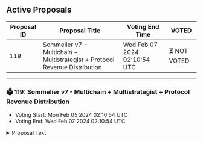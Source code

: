 ## Active Proposals

| Proposal ID | Proposal Title | Voting End Time | VOTED |
|-------------|----------------|-----------------|-------|
| 119 | Sommelier v7 - Multichain + Multistrategist + Protocol Revenue Distribution | Wed Feb 07 2024 02:10:54 UTC | ⏳ NOT VOTED |

---

### 🗳 119: Sommelier v7 - Multichain + Multistrategist + Protocol Revenue Distribution
- Voting Start: Mon Feb 05 2024 02:10:54 UTC
- Voting End: Wed Feb 07 2024 02:10:54 UTC

<details>
<summary>Proposal Text</summary>
 
This is a proposal to upgrade to the v7 version of Sommelier at block height 13010200, expected to be reached at roughly Wednesday, February 7th, 2024 17:10:00 UTC. This upgrade adds the auction, axelarcork, and pubsub modules, updates the cellarfees, cork, and gravity modules, and updates ibc-go to 6.2.0, the SDK to 0.46.14, and replaces tendermint with cometbft. Full details and upgrade instructions can be found on the forum: https://community.sommelier.finance/t/announcing-sommelier-v7-multichain-multistrategist-protocol-revenue-distribution/1259
</details>
